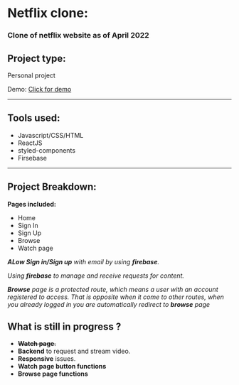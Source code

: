 # Netflix clone:
### Clone of netflix website as of April 2022
## Project type:
Personal project

Demo: [Click for demo](https://bluray-movie-web.vercel.app)
___
## Tools used:
- Javascript/CSS/HTML
- ReactJS
- styled-components
- Firsebase
___
## Project Breakdown:
**Pages included:**
- Home
- Sign In
- Sign Up
- Browse
- Watch page

***ALow Sign in/Sign up** with email by using **firebase**.*

*Using **firebase** to manage and receive requests for content.*

***Browse** page is a protected route, which means a user with an account registered to access. That is opposite when it come to other routes, when you already logged in you are automatically redirect to **browse** page*

## **What is still in progress ?**

- ~~**Watch page**.~~
- **Backend** to request and stream video.
- **Responsive** issues.
- **Watch page button functions**
- **Browse page functions**